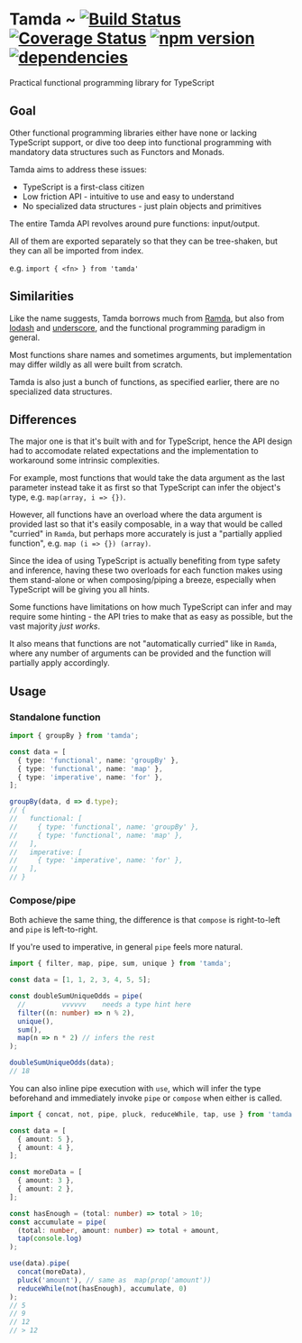 # Tamda ~ [![Build Status](https://img.shields.io/travis/rabelloo/tamda.svg?logo=travis)](https://travis-ci.org/rabelloo/tamda) [![Coverage Status](https://codecov.io/gh/rabelloo/tamda/branch/master/graph/badge.svg)](https://codecov.io/gh/rabelloo/tamda) [![npm version](https://img.shields.io/npm/v/tamda.svg?logo=npm)](https://www.npmjs.com/package/tamda) [![dependencies](https://img.shields.io/david/rabelloo/tamda.svg)](https://david-dm.org/rabelloo/tamda)

Practical functional programming library for TypeScript

## Goal

Other functional programming libraries either have none or lacking TypeScript support, or dive too deep into functional programming with mandatory data structures such as Functors and Monads.

Tamda aims to address these issues:

- TypeScript is a first-class citizen
- Low friction API - intuitive to use and easy to understand
- No specialized data structures - just plain objects and primitives

The entire Tamda API revolves around pure functions: input/output.

All of them are exported separately so that they can be tree-shaken, but they can all be imported from index.

e.g. `import { <fn> } from 'tamda'`

## Similarities

Like the name suggests, Tamda borrows much from [Ramda](https://github.com/ramda/ramda), but also from [lodash](https://github.com/lodash/lodash) and [underscore](https://github.com/jashkenas/underscore), and the functional programming paradigm in general.

Most functions share names and sometimes arguments, but implementation may differ wildly as all were built from scratch.

Tamda is also just a bunch of functions, as specified earlier, there are no specialized data structures.

## Differences

The major one is that it's built with and for TypeScript, hence the API design had to accomodate related expectations and the implementation to workaround some intrinsic complexities.

For example, most functions that would take the data argument as the last parameter instead take it as first so that TypeScript can infer the object's type, e.g. `map(array, i => {})`.

However, all functions have an overload where the data argument is provided last so that it's easily composable, in a way that would be called "curried" in `Ramda`, but perhaps more accurately is just a "partially applied function", e.g. `map (i => {}) (array)`.

Since the idea of using TypeScript is actually benefiting from type safety and inference, having these two overloads for each function makes using them stand-alone or when composing/piping a breeze, especially when TypeScript will be giving you all hints.

Some functions have limitations on how much TypeScript can infer and may require some hinting - the API tries to make that as easy as possible, but the vast majority *just works*.

It also means that functions are not "automatically curried" like in `Ramda`, where any number of arguments can be provided and the function will partially apply accordingly.

## Usage

### Standalone function

```typescript
import { groupBy } from 'tamda';

const data = [
  { type: 'functional', name: 'groupBy' },
  { type: 'functional', name: 'map' },
  { type: 'imperative', name: 'for' },
];

groupBy(data, d => d.type);
// {
//   functional: [
//     { type: 'functional', name: 'groupBy' },
//     { type: 'functional', name: 'map' },
//   ],
//   imperative: [
//     { type: 'imperative', name: 'for' },
//   ],
// }
```

### Compose/pipe

Both achieve the same thing, the difference is that `compose` is right-to-left and `pipe` is left-to-right.

If you're used to imperative, in general `pipe` feels more natural.

```typescript
import { filter, map, pipe, sum, unique } from 'tamda';

const data = [1, 1, 2, 3, 4, 5, 5];

const doubleSumUniqueOdds = pipe(
  //         vvvvvv    needs a type hint here
  filter((n: number) => n % 2),
  unique(),
  sum(),
  map(n => n * 2) // infers the rest
);

doubleSumUniqueOdds(data);
// 18
```

You can also inline pipe execution with `use`, which will infer the type beforehand and immediately invoke `pipe` or `compose` when either is called.

```typescript
import { concat, not, pipe, pluck, reduceWhile, tap, use } from 'tamda';

const data = [
  { amount: 5 },
  { amount: 4 },
];

const moreData = [
  { amount: 3 },
  { amount: 2 },
];

const hasEnough = (total: number) => total > 10;
const accumulate = pipe(
  (total: number, amount: number) => total + amount,
  tap(console.log)
);

use(data).pipe(
  concat(moreData),
  pluck('amount'), // same as  map(prop('amount'))
  reduceWhile(not(hasEnough), accumulate, 0)
);
// 5
// 9
// 12
// > 12
```
